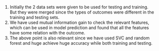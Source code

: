 1.	Initially the 2 data sets were given to be used for testing and training. But they were merged since the types of outcomes were different in the training and testing sets.
2.	We have used mutual information gain to check the relevant features, which can be used in model prediction and found that all the features have some relation with the outcome.
3.	The above point is also relevant since we have used SVC and random forest and huge achieve huge accuracy while both training and testing.
